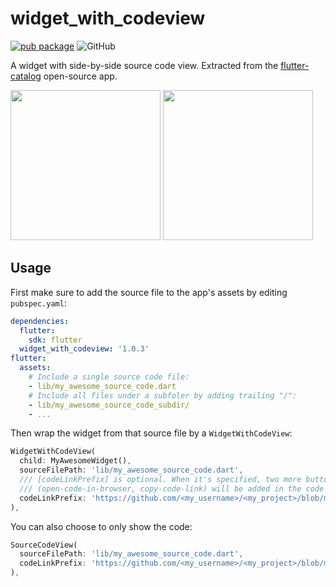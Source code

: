 # widget_with_codeview

[![pub package](https://img.shields.io/pub/v/widget_with_codeview.svg)](https://pub.dartlang.org/packages/widget_with_codeview)
![GitHub](https://img.shields.io/github/license/x-wei/widget_with_codeview.svg)

A widget with side-by-side source code view. Extracted from the
[flutter-catalog](https://github.com/X-Wei/flutter_catalog/) open-source app.

<img src="https://github.com/X-Wei/flutter_catalog/blob/master/screenshots/Screenshot_1541613193.png?raw=true" width="240px" />
<img src="https://github.com/X-Wei/flutter_catalog/blob/master/screenshots/Screenshot_1541613197.png?raw=true" width="240px" />

## Usage

First make sure to add the source file to the app's assets by editing `pubspec.yaml`:

```yaml
dependencies:
  flutter:
    sdk: flutter
  widget_with_codeview: '1.0.3'
flutter:
  assets:
    # Include a single source code file:
    - lib/my_awesome_source_code.dart
    # Include all files under a subfoler by adding trailing "/":
    - lib/my_awesome_source_code_subdir/
    - ...
```

Then wrap the widget from that source file by a `WidgetWithCodeView`:

```dart
WidgetWithCodeView(
  child: MyAwesomeWidget(),
  sourceFilePath: 'lib/my_awesome_source_code.dart',
  /// [codeLinkPrefix] is optional. When it's specified, two more buttons
  /// (open-code-in-browser, copy-code-link) will be added in the code view.
  codeLinkPrefix: 'https://github.com/<my_username>/<my_project>/blob/master/',
),
```

You can also choose to only show the code:

```dart
SourceCodeView(
  sourceFilePath: 'lib/my_awesome_source_code.dart',
  codeLinkPrefix: 'https://github.com/<my_username>/<my_project>/blob/master/',
),
```
